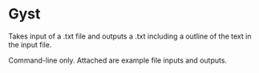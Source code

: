 # Gyst
Takes input of a .txt file and outputs a .txt including a outline of the text in the input file.

Command-line only. Attached are example file inputs and outputs.

